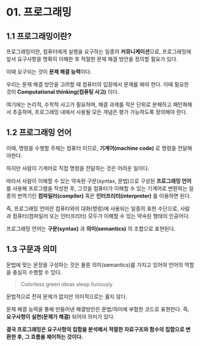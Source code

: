 # 01. 프로그래밍

## 1.1 프로그래밍이란?

프로그래밍이란, 컴퓨터에게 실행을 요구하는 일종의 **커뮤니케이션**으로, 프로그래밍에 앞서 요구사항을 명확히 이해한 후 적절한 문제 해결 방안을 정의할 필요가 있다.

이때 요구되는 것이 **문제 해결 능력**이다.

우리는 문제 해결 방안을 고려할 때 컴퓨터의 입장에서 문제를 봐야 한다. 이때 필요한 것이 **Computational thinking(컴퓨팅 사고)** 이다.

여기에는 논리적, 수학적 사고가 필요하며, 해결 과제를 작은 단위로 분해하고 패턴화해서 추출하며, 프로그래밍 내에서 사용될 모든 개념은 평가 가능하도록 정의해야 한다.

## 1.2 프로그래밍 언어

이때, 명령을 수행할 주체는 컴퓨터 이므로, **기계어(machine code)** 로 명령을 전달해야한다.

하지만 사람이 기계어로 직접 명령을 전달하는 것은 어려운 일이다. 

따라서 사람이 이해할 수 있는 약속된 구문(syntax, 문법)으로 구성된 **프로그래밍 언어**를 사용해 프로그램을 작성한 후, 그것을 컴퓨터가 이해할 수 있는 기계어로 변환하는 일종의 번역기인 **컴파일러(compiler)** 혹은 **인터프리터(interpreter)** 를 이용하면 된다.

즉, 프로그래밍 언어란 컴퓨터와의 대화(명령)에 사용되는 일종의 표현 수단으로, 사람과 컴퓨터(컴파일러 또는 인터프리터) 모두가 이해할 수 있는 약속된 형태의 인공어다.

프로그래밍 언어는 **구문(syntax)** 과 **의미(semantics)** 의 조합으로 표현된다.

## 1.3 구문과 의미

문법에 맞는 문장을 구성하는 것은 물론 의미(semantics)를 가지고 있어야 언어의 역할을 충실히 수행할 수 있다.

> Colorless green ideas sleep furiously

문법적으로 전혀 문제가 없지만 의미적으로는 옳지 않다.

문제 해결 능력을 통해 만들어낸 해결방안은 문법/의미에 부합한 코드로 표현한다. 즉, **요구사항이 실현(문제가 해결)** 되어야 의미가 있다.

**결국 프로그래밍은 요구사항의 집합을 분석해서 적절한 자료구조와 함수의 집합으로 변환한 후, 그 흐름을 제어하는 것이다.**


